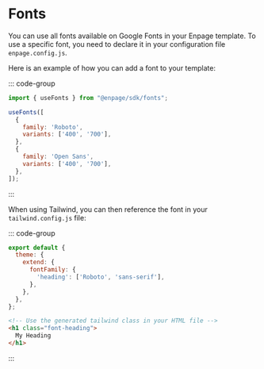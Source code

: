 # Fonts

You can use all fonts available on Google Fonts in your Enpage template.
To use a specific font, you need to declare it in your configuration file `enpage.config.js`.

Here is an example of how you can add a font to your template:

::: code-group

```javascript [enpage.config.js]
import { useFonts } from "@enpage/sdk/fonts";

useFonts([
  {
    family: 'Roboto',
    variants: ['400', '700'],
  },
  {
    family: 'Open Sans',
    variants: ['400', '700'],
  },
]);
```
:::


When using Tailwind, you can then reference the font in your `tailwind.config.js` file:

::: code-group

```javascript [tailwind.config.js]
export default {
  theme: {
    extend: {
      fontFamily: {
        'heading': ['Roboto', 'sans-serif'],
      },
    },
  },
};
```

```html [index.html]
<!-- Use the generated tailwind class in your HTML file -->
<h1 class="font-heading">
  My Heading
</h1>
```

:::
